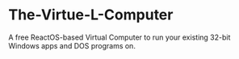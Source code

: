 # The-Virtue-L-Computer
A free ReactOS-based Virtual Computer to run your existing 32-bit Windows apps and DOS programs on.
